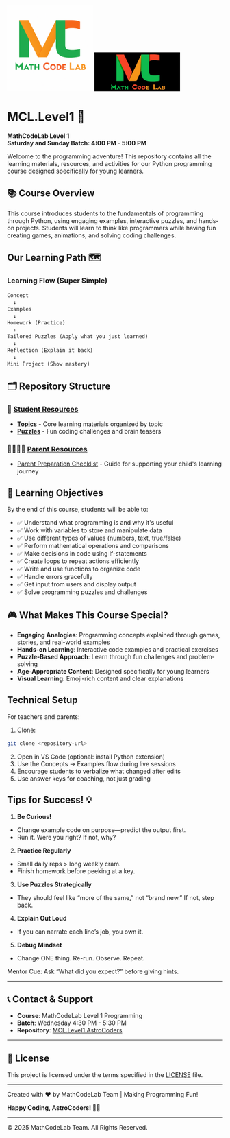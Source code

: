 <img src="CommonResources/Logo.MathCodeLab.Light.png#gh-light-mode-only" alt="MathCodeLab" width="200"/>
<img src="CommonResources/Logo.MathCodeLab.Dark.jpg#gh-dark-mode-only" alt="MathCodeLab" width="200"/>

# MCL.Level1 🐍

**MathCodeLab Level 1**  
**Saturday and Sunday Batch: 4:00 PM - 5:00 PM**

Welcome to the programming adventure! This repository contains all the learning materials, resources, and activities for our Python programming course designed specifically for young learners.

## 📚 Course Overview
This course introduces students to the fundamentals of programming through Python, using engaging examples, interactive puzzles, and hands-on projects. Students will learn to think like programmers while having fun creating games, animations, and solving coding challenges.

## Our Learning Path 🗺️

### Learning Flow (Super Simple)

```
Concept
  ↓
Examples
  ↓
Homework (Practice)
  ↓
Tailored Puzzles (Apply what you just learned)
  ↓
Reflection (Explain it back)
  ↓
Mini Project (Show mastery)
```
## 🗂️ Repository Structure

### 📖 [Student Resources](StudentResources/)
- **[Topics](StudentResources/Topics/)** - Core learning materials organized by topic
- **[Puzzles](StudentResources/Puzzles/)** - Fun coding challenges and brain teasers

### 👨‍👩‍👧‍👦 [Parent Resources](ParentResources/)
- [Parent Preparation Checklist](ParentResources/Parent-Prep-Checklist-for-Success.pdf) - Guide for supporting your child's learning journey

## 🎯 Learning Objectives

By the end of this course, students will be able to:

- ✅ Understand what programming is and why it's useful
- ✅ Work with variables to store and manipulate data
- ✅ Use different types of values (numbers, text, true/false)
- ✅ Perform mathematical operations and comparisons
- ✅ Make decisions in code using if-statements
- ✅ Create loops to repeat actions efficiently
- ✅ Write and use functions to organize code
- ✅ Handle errors gracefully
- ✅ Get input from users and display output
- ✅ Solve programming puzzles and challenges

## 🎮 What Makes This Course Special?

- **Engaging Analogies**: Programming concepts explained through games, stories, and real-world examples
- **Hands-on Learning**: Interactive code examples and practical exercises
- **Puzzle-Based Approach**: Learn through fun challenges and problem-solving
- **Age-Appropriate Content**: Designed specifically for young learners
- **Visual Learning**: Emoji-rich content and clear explanations

## Technical Setup

For teachers and parents:
1. Clone:
  ```bash
  git clone <repository-url>
  ```
2. Open in VS Code (optional: install Python extension)
3. Use the Concepts → Examples flow during live sessions
4. Encourage students to verbalize what changed after edits
5. Use answer keys for coaching, not just grading


## Tips for Success! 💡

1. **Be Curious!**
  - Change example code on purpose—predict the output first.
  - Run it. Were you right? If not, why?
2. **Practice Regularly**
  - Small daily reps > long weekly cram.
  - Finish homework before peeking at a key.
3. **Use Puzzles Strategically**
  - They should feel like “more of the same,” not “brand new.” If not, step back.
4. **Explain Out Loud**
  - If you can narrate each line’s job, you own it.
5. **Debug Mindset**
  - Change ONE thing. Re-run. Observe. Repeat.

Mentor Cue: Ask “What did you expect?” before giving hints.

---

## 📞 Contact & Support

- **Course**: MathCodeLab Level 1 Programming
- **Batch**: Wednesday 4:30 PM - 5:30 PM
- **Repository**: [MCL.Level1.AstroCoders](https://github.com/MathCodeLabHub/MCL.Level1.AstroCoders)

---

## 📄 License

This project is licensed under the terms specified in the [LICENSE](LICENSE) file.

---

Created with ❤️ by MathCodeLab Team | Making Programming Fun!

**Happy Coding, AstroCoders! 🚀✨**

---
© 2025 MathCodeLab Team. All Rights Reserved.